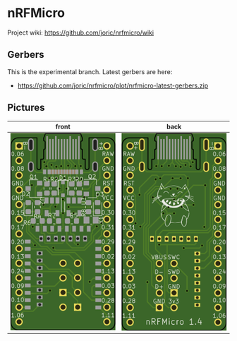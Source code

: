 # nRFMicro

Project wiki: https://github.com/joric/nrfmicro/wiki


## Gerbers

This is the experimental branch. Latest gerbers are here:

* https://github.com/joric/nrfmicro/plot/nrfmicro-latest-gerbers.zip

## Pictures

front | back
---|---
![](hardware/plot/nrfmicro-Front.png)|![](hardware/plot/nrfmicro-Back.png)

